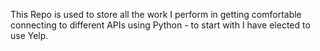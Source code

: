 This Repo is used to store all the work I perform in getting comfortable connecting to different APIs using Python -
to start with I have elected to use Yelp.
